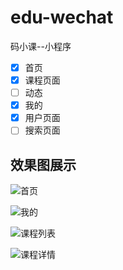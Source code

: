 # edu-wechat
码小课--小程序

- [x] 首页
- [x] 课程页面
- [ ] 动态
- [x] 我的
- [x] 用户页面
- [ ] 搜索页面

## 效果图展示

![首页](https://gitee.com/zhaoyunxing92/resource/raw/master/wechat/home.png)

![我的](https://gitee.com/zhaoyunxing92/resource/raw/master/wechat/wechat-me.png)

![课程列表](https://gitee.com/zhaoyunxing92/resource/raw/master/wechat/course.png)

![课程详情](https://gitee.com/zhaoyunxing92/resource/raw/master/wechat/details.png)
